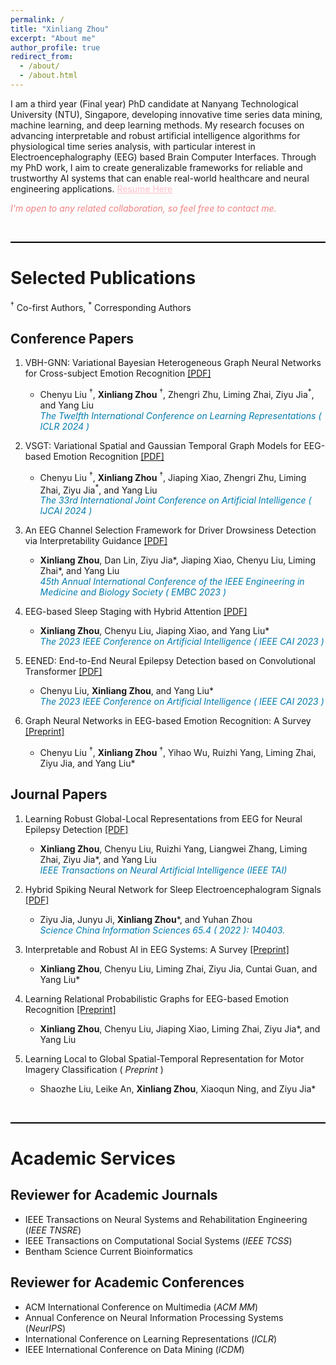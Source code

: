 ```yaml
---
permalink: /
title: "Xinliang Zhou"
excerpt: "About me"
author_profile: true
redirect_from: 
  - /about/
  - /about.html
---
```


I am a third year (Final year) PhD candidate at Nanyang Technological University (NTU), Singapore, developing innovative time series data mining, machine learning, and deep learning methods. My research focuses on advancing interpretable and robust artificial intelligence algorithms for physiological time series analysis, with particular interest in Electroencephalography (EEG) based Brain Computer Interfaces. Through my PhD work, I aim to create generalizable frameworks for reliable and trustworthy AI systems that can enable real-world healthcare and neural engineering applications. <a href="https://entuedu-my.sharepoint.com/:b:/g/personal/xinliang001_e_ntu_edu_sg/EXi6g9ocoV5Dvu4gEl7xDNABudsQUTPBSFp8TQy81MAPqA?e=aphIS1" style="color: pink;">Resume Here</a>

  <span style="color: #F08080">*I'm open to any related collaboration, so feel free to contact me.*</span>

<br>
<hr style="border: none; height: 2px; color: black; background-color: black;" />


Selected Publications
======
<sup>†</sup> Co-first Authors, <sup>*</sup> Corresponding Authors

Conference Papers
------
1. VBH-GNN: Variational Bayesian Heterogeneous Graph Neural Networks for Cross-subject Emotion Recognition [[PDF]](https://openreview.net/pdf?id=EArTDUmILF) 
   - Chenyu Liu <sup>†</sup>, **Xinliang Zhou** <sup>†</sup>, Zhengri Zhu, Liming Zhai, Ziyu Jia<sup>*</sup>, and Yang Liu<br>
  <span style="color:#007CB0">*The Twelfth International Conference on Learning Representations ( ICLR 2024 )*</span> 

2. VSGT: Variational Spatial and Gaussian Temporal Graph Models for EEG-based Emotion Recognition     [[PDF]](https://www.researchgate.net/publication/379731227_VSGT_Variational_Spatial_and_Gaussian_Temporal_Graph_Models_for_EEG-based_Emotion_Recognition#fullTextFileContent)
   - Chenyu Liu <sup>†</sup>, **Xinliang Zhou** <sup>†</sup>, Jiaping Xiao, Zhengri Zhu,  Liming Zhai, Ziyu Jia<sup>*</sup>, and Yang Liu<br>
  <span style="color:#007CB0">*The 33rd International Joint Conference on Artificial Intelligence ( IJCAI 2024 )*</span> 

 

2. An EEG Channel Selection Framework for Driver Drowsiness Detection via Interpretability Guidance  [[PDF]](https://ieeexplore.ieee.org/abstract/document/10341126)
   - **Xinliang Zhou**, Dan Lin, Ziyu Jia*, Jiaping Xiao, Chenyu Liu, Liming Zhai*, and Yang Liu  
   <span style="color:#007CB0">  *45th Annual International Conference of the IEEE Engineering in Medicine and Biology Society ( EMBC 2023 )*</span> 

3. EEG-based Sleep Staging with Hybrid Attention  [[PDF]](https://ieeexplore.ieee.org/abstract/document/10194990)
   - **Xinliang Zhou**, Chenyu Liu, Jiaping Xiao, and Yang Liu*  
   <span style="color:#007CB0">  *The 2023 IEEE Conference on Artificial Intelligence ( IEEE CAI 2023 )*</span> 

4. EENED: End-to-End Neural Epilepsy Detection based on Convolutional Transformer  [[PDF]](https://ieeexplore.ieee.org/abstract/document/10195058)
   - Chenyu Liu, **Xinliang Zhou**, and Yang Liu*  
   <span style="color:#007CB0">   *The 2023 IEEE Conference on Artificial Intelligence ( IEEE CAI 2023 )*</span>

5. Graph Neural Networks in EEG-based Emotion Recognition: A Survey  [[Preprint]](https://arxiv.org/pdf/2402.01138.pdf) 
    - Chenyu Liu <sup>†</sup>, **Xinliang Zhou** <sup>†</sup>, Yihao Wu, Ruizhi Yang, Liming Zhai, Ziyu Jia, and Yang Liu* 
    <!-- *Under Review and Submitted to the 33rd International Joint Conference on Artificial Intelligence ( IJCAI 2024 )* -->


    <!-- *Under Review and Submitted to a Top Tier Double Blind Conference* -->


Journal Papers
------

1. Learning Robust Global-Local Representations from EEG for Neural Epilepsy Detection  [[PDF]](https://ieeexplore.ieee.org/abstract/document/10541111)
   - **Xinliang Zhou**, Chenyu Liu, Ruizhi Yang, Liangwei Zhang, Liming Zhai, Ziyu Jia*, and Yang Liu  
   <span style="color:#007CB0">*IEEE Transactions on Neural Artificial Intelligence (IEEE TAI)*</span>

2. Hybrid Spiking Neural Network for Sleep Electroencephalogram Signals  [[PDF]](https://link.springer.com/article/10.1007/s11432-021-3380-1)
   - Ziyu Jia, Junyu Ji, __Xinliang Zhou__*, and Yuhan Zhou  
  <span style="color:#007CB0">    *Science China Information Sciences 65.4 ( 2022 ): 140403.*</span>

3. Interpretable and Robust AI in EEG Systems: A Survey  [[Preprint]](https://arxiv.org/pdf/2304.10755.pdf)
   - **Xinliang Zhou**, Chenyu Liu, Liming Zhai, Ziyu Jia, Cuntai Guan, and Yang Liu* 
   <!-- *Under Review and Submitted to IEEE Transactions on Neural Networks and Learning Systems (IEEE TNNLS)* -->




4. Learning Relational Probabilistic Graphs for EEG-based Emotion Recognition  [[Preprint]](https://www.researchgate.net/publication/379325479_Learning_Relational_Probabilistic_Graphs_for_EEG-based_Emotion_Recognition)
   - **Xinliang Zhou**, Chenyu Liu, Jiaping Xiao, Liming Zhai, Ziyu Jia*, and Yang Liu  
   <!-- *Under Review and Submitted to IEEE Transactions on Affective Computing (IEEE TAFFC)* -->

5. Learning Local to Global Spatial-Temporal Representation for Motor Imagery Classification ( *Preprint* ) 
   - Shaozhe Liu, Leike An, **Xinliang Zhou**, Xiaoqun Ning, and Ziyu Jia*  
   <!-- *Under Review and Submitted to IEEE Transactions on Neural Cybernetics (IEEE TCYB)* -->

<br>
<hr style="border: none; height: 2px; color: black; background-color: black;" />


Academic Services
======



Reviewer for Academic Journals
------
- IEEE Transactions on Neural Systems and Rehabilitation Engineering (*IEEE TNSRE*)
- IEEE Transactions on Computational Social Systems (*IEEE TCSS*)
- Bentham Science Current Bioinformatics

Reviewer for Academic Conferences
------  
- ACM International Conference on Multimedia (*ACM MM*)
- Annual Conference on Neural Information Processing Systems (*NeurIPS*)
- International Conference on Learning Representations (*ICLR*)
- IEEE International Conference on Data Mining (*ICDM*)

<!-- <br>
<hr style="border: none; height: 2px; color: black; background-color: black;" />  -->

<!-- <div align="center">
    <a href="https://clustrmaps.com/site/1bz3o" title="Visit tracker">
        <img src="//www.clustrmaps.com/map_v2.png?d=WMclILmAJs6uksFF3wTqj8_xieON6ezF5Ald0rXgJjQ&cl=ffffff" />
    </a>
</div> -->
